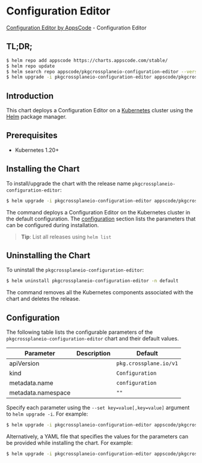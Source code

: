 # Configuration Editor

[Configuration Editor by AppsCode](https://appscode.com) - Configuration Editor

## TL;DR;

```bash
$ helm repo add appscode https://charts.appscode.com/stable/
$ helm repo update
$ helm search repo appscode/pkgcrossplaneio-configuration-editor --version=v0.17.0
$ helm upgrade -i pkgcrossplaneio-configuration-editor appscode/pkgcrossplaneio-configuration-editor -n default --create-namespace --version=v0.17.0
```

## Introduction

This chart deploys a Configuration Editor on a [Kubernetes](http://kubernetes.io) cluster using the [Helm](https://helm.sh) package manager.

## Prerequisites

- Kubernetes 1.20+

## Installing the Chart

To install/upgrade the chart with the release name `pkgcrossplaneio-configuration-editor`:

```bash
$ helm upgrade -i pkgcrossplaneio-configuration-editor appscode/pkgcrossplaneio-configuration-editor -n default --create-namespace --version=v0.17.0
```

The command deploys a Configuration Editor on the Kubernetes cluster in the default configuration. The [configuration](#configuration) section lists the parameters that can be configured during installation.

> **Tip**: List all releases using `helm list`

## Uninstalling the Chart

To uninstall the `pkgcrossplaneio-configuration-editor`:

```bash
$ helm uninstall pkgcrossplaneio-configuration-editor -n default
```

The command removes all the Kubernetes components associated with the chart and deletes the release.

## Configuration

The following table lists the configurable parameters of the `pkgcrossplaneio-configuration-editor` chart and their default values.

|     Parameter      | Description |              Default              |
|--------------------|-------------|-----------------------------------|
| apiVersion         |             | <code>pkg.crossplane.io/v1</code> |
| kind               |             | <code>Configuration</code>        |
| metadata.name      |             | <code>configuration</code>        |
| metadata.namespace |             | <code>""</code>                   |


Specify each parameter using the `--set key=value[,key=value]` argument to `helm upgrade -i`. For example:

```bash
$ helm upgrade -i pkgcrossplaneio-configuration-editor appscode/pkgcrossplaneio-configuration-editor -n default --create-namespace --version=v0.17.0 --set apiVersion=pkg.crossplane.io/v1
```

Alternatively, a YAML file that specifies the values for the parameters can be provided while
installing the chart. For example:

```bash
$ helm upgrade -i pkgcrossplaneio-configuration-editor appscode/pkgcrossplaneio-configuration-editor -n default --create-namespace --version=v0.17.0 --values values.yaml
```
